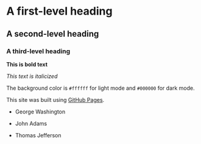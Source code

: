 # A first-level heading
## A second-level heading
### A third-level heading

**This is bold text**

*This text is italicized*

The background color is `#ffffff` for light mode and `#000000` for dark mode.

This site was built using [GitHub Pages](https://pages.github.com/).

- George Washington
* John Adams
+ Thomas Jefferson
